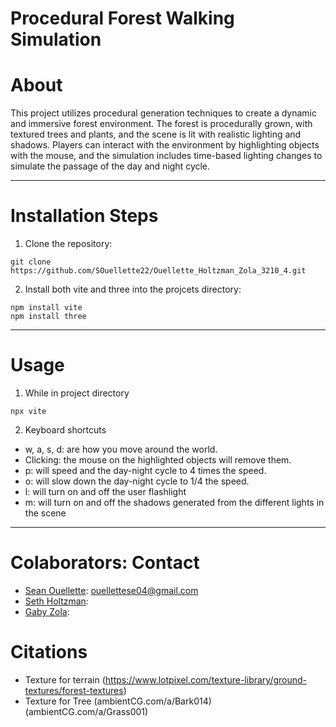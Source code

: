 # Procedural Forest Walking Simulation

# About

This project utilizes procedural generation techniques to create a dynamic and immersive forest environment. The forest is procedurally grown, with textured trees and plants, and the scene is lit with realistic lighting and shadows. Players can interact with the environment by highlighting objects with the mouse, and the simulation includes time-based lighting changes to simulate the passage of the day and night cycle.

----

# Installation Steps

1. Clone the repository:
```shell
git clone https://github.com/SOuellette22/Ouellette_Holtzman_Zola_3210_4.git
```

2. Install both vite and three into the projcets directory:
```shell
npm install vite
npm install three
```


----

# Usage

1. While in project directory
```shell
npx vite
```
2. Keyboard shortcuts
- w, a, s, d: are how you move around the world.
- Clicking: the mouse on the highlighted objects will remove them.
- p: will speed and the day-night cycle to 4 times the speed.
- o: will slow down the day-night cycle to 1/4 the speed.
- l: will turn on and off the user flashlight
- m: will turn on and off the shadows generated from the different lights in the scene

----

# Colaborators: Contact

- [Sean Ouellette](https://github.com/SOuellette22): [ouellettese04@gmail.com](ouellettese04@gmail.com)
- [Seth Holtzman](https://github.com/SethMC26):
- [Gaby Zola](https://github.com/gabyzola):


# Citations 
- Texture for terrain (https://www.lotpixel.com/texture-library/ground-textures/forest-textures)
- Texture for Tree (ambientCG.com/a/Bark014) (ambientCG.com/a/Grass001)
